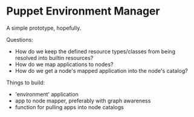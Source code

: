 Puppet Environment Manager
=================================

A simple prototype, hopefully.

Questions:
* How do we keep the defined resource types/classes from being resolved into builtin resources?
* How do we map applications to nodes?
* How do we get a node's mapped application into the node's catalog?

Things to build:
* 'environment' application
* app to node mapper, preferably with graph awareness
* function for pulling apps into node catalogs
